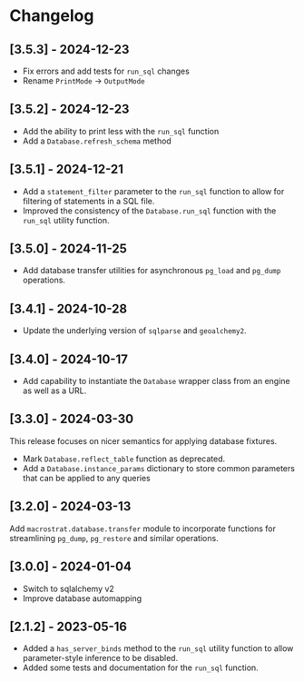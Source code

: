 # Changelog

## [3.5.3] - 2024-12-23

- Fix errors and add tests for `run_sql` changes
- Rename `PrintMode` -> `OutputMode`

## [3.5.2] - 2024-12-23

- Add the ability to print less with the `run_sql` function
- Add a `Database.refresh_schema` method

## [3.5.1] - 2024-12-21

- Add a `statement_filter` parameter to the `run_sql` function to allow for
  filtering of statements in a SQL file.
- Improved the consistency of the `Database.run_sql` function with the `run_sql`
  utility function.

## [3.5.0] - 2024-11-25

- Add database transfer utilities for asynchronous `pg_load` and `pg_dump`
  operations.

## [3.4.1] - 2024-10-28

- Update the underlying version of `sqlparse` and `geoalchemy2`.

## [3.4.0] - 2024-10-17

- Add capability to instantiate the `Database` wrapper class from an engine as
  well as a URL.

## [3.3.0] - 2024-03-30

This release focuses on nicer semantics for applying database fixtures.

- Mark `Database.reflect_table` function as deprecated.
- Add a `Database.instance_params` dictionary to store common parameters that
  can be applied to any queries

## [3.2.0] - 2024-03-13

Add `macrostrat.database.transfer` module to incorporate functions for
streamlining `pg_dump`, `pg_restore` and similar operations.

## [3.0.0] - 2024-01-04

- Switch to sqlalchemy v2
- Improve database automapping

## [2.1.2] - 2023-05-16

- Added a `has_server_binds` method to the `run_sql` utility function to allow
  parameter-style inference to be disabled.
- Added some tests and documentation for the `run_sql` function.
